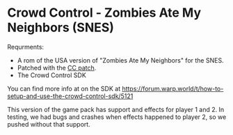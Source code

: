 # Crowd Control - Zombies Ate My Neighbors (SNES)

Requrments:
* A rom of the USA version of "Zombies Ate My Neighbors" for the SNES.
* Patched with the [CC patch](https://github.com/WarpWorld/CrowdControl-SNES-ZombiesAteMyNeighbors/blob/main/ZombiesAteMyNeighbors.bps). 
* The Crowd Control SDK

You can find more info at on the SDK at https://forum.warp.world/t/how-to-setup-and-use-the-crowd-control-sdk/5121

This version of the game pack has support and effects for player 1 and 2. In testing, we had bugs and crashes when effects happened to player 2, so we pushed without that support.
